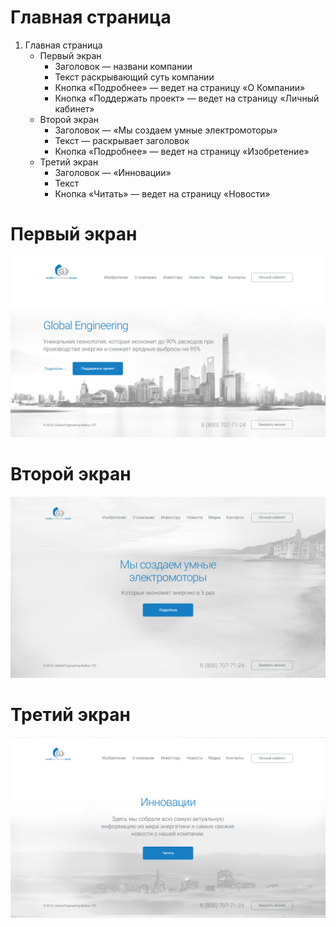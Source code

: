 # Главная страница

1. Главная страница
	* Первый экран
		* Заголовок — названи компании
		* Текст раскрывающий суть компании
		* Кнопка «Подробнее» — ведет на страницу «О Компании»
		* Кнопка «Поддержать проект» — ведет на страницу «Личный кабинет»
	* Второй экран
		* Заголовок — «Мы создаем умные электромоторы»
		* Текст — раскрывает заголовок
		* Кнопка «Подробнее» — ведет на страницу «Изобретение»
	* Третий экран
		* Заголовок — «Инновации»
		* Текст
		* Кнопка «Читать» — ведет на страницу «Новости»

# Первый экран
![screen_1](./previews/screen_1.jpg)

# Второй экран
![screen_2](./previews/screen_2.jpg)

# Третий экран
![screen_3](./previews/screen_3.jpg)

